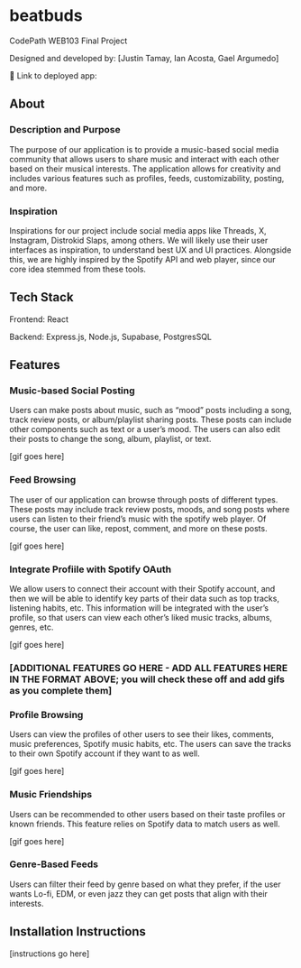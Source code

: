 # beatbuds

CodePath WEB103 Final Project

Designed and developed by: [Justin Tamay, Ian Acosta, Gael Argumedo]

🔗 Link to deployed app:

## About

### Description and Purpose

The purpose of our application is to provide a music-based social media community that allows users to share music and interact with each other based on their musical interests. The application allows for creativity and includes various features such as profiles, feeds, customizability, posting, and more.

### Inspiration

Inspirations for our project include social media apps like Threads, X, Instagram, Distrokid Slaps, among others. We will likely use their user interfaces as inspiration, to understand best UX and UI practices. Alongside this, we are highly inspired by the Spotify API and web player, since our core idea stemmed from these tools.

## Tech Stack

Frontend: React

Backend: Express.js, Node.js, Supabase, PostgresSQL

## Features

### Music-based Social Posting

Users can make posts about music, such as “mood” posts including a song, track review posts, or album/playlist sharing posts. These posts can include other components such as text or a user’s mood. The users can also edit their posts to change the song, album, playlist, or text.

[gif goes here]

### Feed Browsing

The user of our application can browse through posts of different types. These posts may include track review posts, moods, and song posts where users can listen to their friend’s music with the spotify web player. Of course, the user can like, repost, comment, and more on these posts.

[gif goes here]

### Integrate Profiile with Spotify OAuth

We allow users to connect their account with their Spotify account, and then we will be able to identify key parts of their data such as top tracks, listening habits, etc. This information will be integrated with the user’s profile, so that users can view each other’s liked music tracks, albums, genres, etc.

[gif goes here]

### [ADDITIONAL FEATURES GO HERE - ADD ALL FEATURES HERE IN THE FORMAT ABOVE; you will check these off and add gifs as you complete them]

### Profile Browsing

Users can view the profiles of other users to see their likes, comments, music preferences, Spotify music habits, etc. The users can save the tracks to their own Spotify account if they want to as well.

[gif goes here]

### Music Friendships

Users can be recommended to other users based on their taste profiles or known friends. This feature relies on Spotify data to match users as well.

[gif goes here]

### Genre-Based Feeds

Users can filter their feed by genre based on what they prefer, if the user wants Lo-fi, EDM, or even jazz they can get posts that align with their interests.

## Installation Instructions

[instructions go here]
